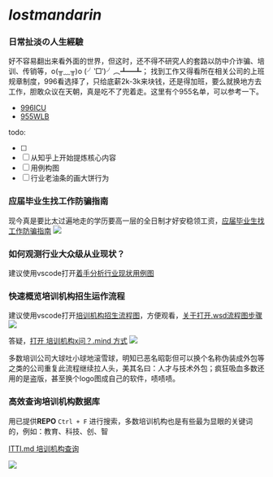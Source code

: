 # ***lostmandarin***

### 日常扯淡の人生經驗
好不容易翻出来看外面的世界，但这时，还不得不研究人的套路以防中介诈骗、培训、传销等，o(╥﹏╥)o (╯‵□′)╯︵┻━┻；
找到工作又得看所在相关公司的上班规章制度，996看选择了，只给底薪2k-3k来块钱，还是得加班，要么就换地方去工作，胆敢众议在天朝，真是吃不了兜着走。这里有个955名单，可以参考一下。

* [996ICU](https://github.com/996icu/996.ICU)
* [955WLB](https://github.com/formulahendry/955.WLB)

todo: 

* [ ] 
* [ ] 从知乎上开始提炼核心内容
* [ ] 用例构图
* [ ] 行业老油条的画大饼行为

### 应届毕业生找工作防骗指南

现今真是要比太过遍地走的学历要高一层的全日制才好安稳领工资，[应届毕业生找工作防骗指南](https://github.com/loremwalker/LostMandarin/blob/master/mind/%E5%BA%94%E5%B1%8A%E6%AF%95%E4%B8%9A%E7%94%9F%E6%89%BE%E5%B7%A5%E4%BD%9C%E9%98%B2%E9%AA%97%E6%89%8B%E6%AE%B5.md)
![](https://a.uchi.moe/kmprxo.png)

### 如何观测行业大众级从业现状？
建议使用vscode打开[着手分析行业现状用例图]()
![]()

### 快速概览培训机构招生运作流程

建议使用vscode打开[培训机构招生流程图](https://github.com/loremwalker/LostMandarin/blob/master/uml/%E5%9F%B9%E8%AE%AD%E6%9C%BA%E6%9E%84%E6%8B%9B%E7%94%9F%E6%B5%81%E7%A8%8B%E5%9B%BE.wsd)，方便观看，[关于打开.wsd流程图步骤](https://github.com/loremwalker/LostMandarin/blob/master/tutorial/%E6%89%93%E5%BC%80.wsd%E6%B5%81%E7%A8%8B%E5%9B%BE%E6%AD%A5%E9%AA%A4%20.md)
![](https://i.postimg.cc/rpmHkMLr/2019-04-05-233908.png)

答疑，[打开 培训机构x问？.mind 方式](https://github.com/loremwalker/LostMandarin/blob/master/tutorial/%E6%89%93%E5%BC%80%E5%9F%B9%E8%AE%AD%E6%9C%BA%E6%9E%84x%E9%97%AE%EF%BC%9F.mymind%E6%96%B9%E5%BC%8F.md)
![](https://i.postimg.cc/28Pg5X43/Snipaste-2019-04-06-03-52-27.png)


多数培训公司大球吐小球地滚雪球，明知已恶名昭彰但可以换个名称伪装成外包等之类的公司重复此流程继续拉人头，美其名曰：人才与技术外包；疯狂吸血多数还用的是盗版，甚至换个logo图成自己的软件，啧啧啧。



### 高效查询培训机构数据库

用已提供**REPO** `Ctrl + F` 进行搜索，多数培训机构也是有些最为显眼的关键词的，例如：教育、科技、创、智

[ITTI.md 培训机构查询](https://github.com/loremwalker/LostMandarin/blob/master/find/ITTI.md)

![](https://a.uchi.moe/cxqffg.gif)


<!--

* [找工作黑名单以及经验](https://github.com/shengxinjing/programmer-job-blacklist)
* [聊聊国内的培训](https://byoungd.gitbook.io/english-level-up-tips/part-ii/x-misc)

-->
